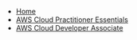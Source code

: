 <!-- docs/_sidebar.md -->

* [Home](/)
* [AWS Cloud Practitioner Essentials](cloud_practitioner.md)
* [AWS Cloud Developer Associate](cloud_developer_associate.md)
